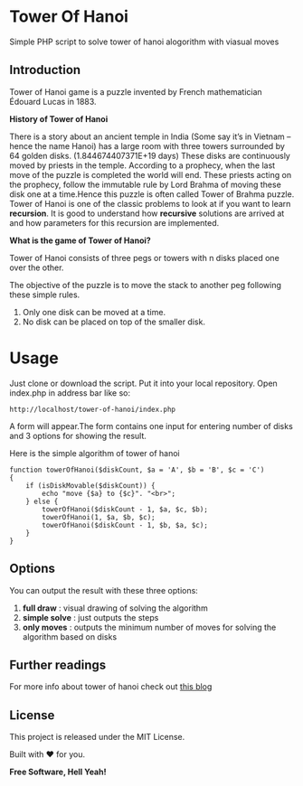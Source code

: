 # Tower Of Hanoi
Simple PHP script to solve tower of hanoi alogorithm with viasual moves

## Introduction

Tower of Hanoi game is a puzzle invented by French mathematician Édouard Lucas in 1883.

**History of Tower of Hanoi**

There is a story about an ancient temple in India (Some say it’s in Vietnam – hence the name Hanoi) 
has a large room with three towers surrounded by 64 golden disks. (1.844674407371E+19 days)
These disks are continuously moved by priests in the temple. According to a prophecy, 
when the last move of the puzzle is completed the world will end.
These priests acting on the prophecy, follow the immutable rule by Lord Brahma 
of moving these disk one at a time.Hence this puzzle is often called Tower of Brahma puzzle.
Tower of Hanoi is one of the classic problems to look at if you want to learn **recursion**.
It is good to understand how **recursive** solutions are arrived at and how parameters for this recursion are implemented.

**What is the game of Tower of Hanoi?**

Tower of Hanoi consists of three pegs or towers with n disks placed one over the other.

The objective of the puzzle is to move the stack to another peg following these simple rules.

1) Only one disk can be moved at a time.
2) No disk can be placed on top of the smaller disk.

# Usage

Just clone or download the script. Put it into your local repository. Open index.php in address bar like so:
```
http://localhost/tower-of-hanoi/index.php
```

A form will appear.The form contains one input for entering number of disks and 3 options for showing the result.

Here is the simple algorithm of tower of hanoi
```
function towerOfHanoi($diskCount, $a = 'A', $b = 'B', $c = 'C')
{
    if (isDiskMovable($diskCount)) {
        echo "move {$a} to {$c}". "<br>";
    } else {
        towerOfHanoi($diskCount - 1, $a, $c, $b);
        towerOfHanoi(1, $a, $b, $c);
        towerOfHanoi($diskCount - 1, $b, $a, $c);
    }
}

```

## Options
You can output the result with these three options:

1) **full draw** : visual drawing of solving the algorithm
2) **simple solve** : just outputs the steps
3) **only moves** : outputs the minimum number of moves for solving the algorithm based on disks

## Further readings

For more info about tower of hanoi check out [this blog][df1]

## License

This project is released under the MIT License.

Built with ❤ for you.

**Free Software, Hell Yeah!**


   [df1]: https://www.hackerearth.com/blog/developers/tower-hanoi-recursion-game-algorithm-explained/
   
   